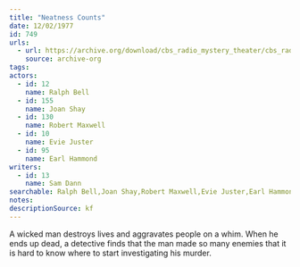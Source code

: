 ```yaml
---
title: "Neatness Counts"
date: 12/02/1977
id: 749
urls: 
  - url: https://archive.org/download/cbs_radio_mystery_theater/cbs_radio_mystery_theater-0701-0750.zip/cbs_radio_mystery_theater-0701-0750%2Fcbsrmt_0749_neatness_counts.mp3
    source: archive-org
tags: 
actors:  
  - id: 12
    name: Ralph Bell  
  - id: 155
    name: Joan Shay  
  - id: 130
    name: Robert Maxwell  
  - id: 10
    name: Evie Juster  
  - id: 95
    name: Earl Hammond
writers:  
  - id: 13
    name: Sam Dann
searchable: Ralph Bell,Joan Shay,Robert Maxwell,Evie Juster,Earl Hammond Sam Dann
notes: 
descriptionSource: kf
---
```

A wicked man destroys lives and aggravates people on a whim. When he ends up dead, a detective finds that the man made so many enemies that it is hard to know where to start investigating his murder.